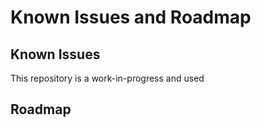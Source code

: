# Known Issues and Roadmap

## Known Issues

This repository is a work-in-progress and used 

## Roadmap

